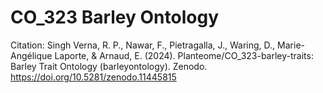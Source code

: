# CO_323 Barley Ontology


Citation: Singh Verna, R. P., Nawar, F., Pietragalla, J., Waring, D., Marie-Angélique Laporte, & Arnaud, E. (2024). Planteome/CO_323-barley-traits: Barley Trait Ontology (barleyontology). Zenodo. https://doi.org/10.5281/zenodo.11445815

